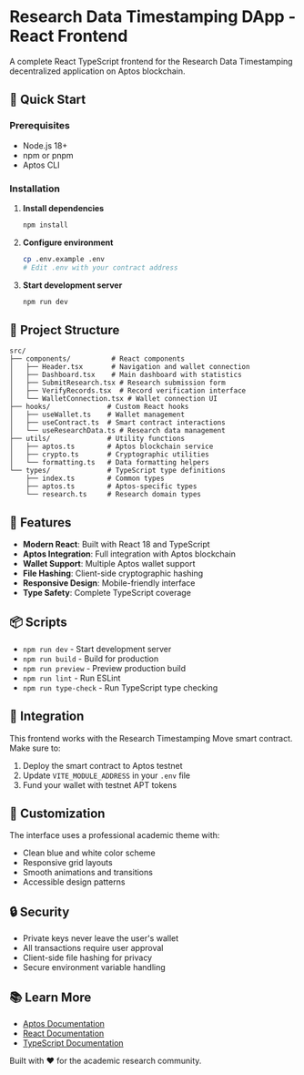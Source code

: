 # Research Data Timestamping DApp - React Frontend

A complete React TypeScript frontend for the Research Data Timestamping decentralized application on Aptos blockchain.

## 🚀 Quick Start

### Prerequisites
- Node.js 18+ 
- npm or pnpm
- Aptos CLI

### Installation

1. **Install dependencies**
   ```bash
   npm install
   ```

2. **Configure environment**
   ```bash
   cp .env.example .env
   # Edit .env with your contract address
   ```

3. **Start development server**
   ```bash
   npm run dev
   ```

## 📁 Project Structure

```
src/
├── components/          # React components
│   ├── Header.tsx       # Navigation and wallet connection
│   ├── Dashboard.tsx    # Main dashboard with statistics
│   ├── SubmitResearch.tsx # Research submission form
│   ├── VerifyRecords.tsx  # Record verification interface
│   └── WalletConnection.tsx # Wallet connection UI
├── hooks/              # Custom React hooks
│   ├── useWallet.ts    # Wallet management
│   ├── useContract.ts  # Smart contract interactions
│   └── useResearchData.ts # Research data management
├── utils/              # Utility functions
│   ├── aptos.ts        # Aptos blockchain service
│   ├── crypto.ts       # Cryptographic utilities
│   └── formatting.ts   # Data formatting helpers
└── types/              # TypeScript type definitions
    ├── index.ts        # Common types
    ├── aptos.ts        # Aptos-specific types
    └── research.ts     # Research domain types
```

## 🔧 Features

- **Modern React**: Built with React 18 and TypeScript
- **Aptos Integration**: Full integration with Aptos blockchain
- **Wallet Support**: Multiple Aptos wallet support
- **File Hashing**: Client-side cryptographic hashing
- **Responsive Design**: Mobile-friendly interface
- **Type Safety**: Complete TypeScript coverage

## 📦 Scripts

- `npm run dev` - Start development server
- `npm run build` - Build for production
- `npm run preview` - Preview production build
- `npm run lint` - Run ESLint
- `npm run type-check` - Run TypeScript type checking

## 🔗 Integration

This frontend works with the Research Timestamping Move smart contract. Make sure to:

1. Deploy the smart contract to Aptos testnet
2. Update `VITE_MODULE_ADDRESS` in your `.env` file
3. Fund your wallet with testnet APT tokens

## 🎨 Customization

The interface uses a professional academic theme with:
- Clean blue and white color scheme
- Responsive grid layouts
- Smooth animations and transitions
- Accessible design patterns

## 🔒 Security

- Private keys never leave the user's wallet
- All transactions require user approval
- Client-side file hashing for privacy
- Secure environment variable handling

## 📚 Learn More

- [Aptos Documentation](https://aptos.dev)
- [React Documentation](https://react.dev)
- [TypeScript Documentation](https://www.typescriptlang.org/docs)

Built with ❤️ for the academic research community.